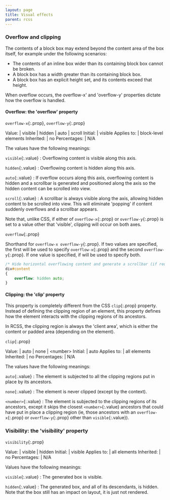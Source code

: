 ```yaml
---
layout: page
title: Visual effects
parent: rcss
---
```


### Overflow and clipping

The contents of a block box may extend beyond the content area of the box itself, for example under the following scenarios:

* The contents of an inline box wider than its containing block box cannot be broken.
* A block box has a width greater than its containing block box.
* A block box has an explicit height set, and its contents exceed that height. 

When overflow occurs, the overflow-x' and 'overflow-y' properties dictate how the overflow is handled.

#### Overflow: the 'overflow' property

`overflow-x`{:.prop}, `overflow-y`{:.prop}

Value: | visible \| hidden \| auto \| scroll
Initial: | visible
Applies to: | block-level elements
Inherited: | no
Percentages: | N/A

The values have the following meanings:

`visible`{:.value}
: Overflowing content is visible along this axis.

`hidden`{:.value}
: Overflowing content is hidden along this axis.

`auto`{:.value}
: If overflow occurs along this axis, overflowing content is hidden and a scrollbar is generated and positioned along the axis so the hidden content can be scrolled into view. 

`scroll`{:.value}
: A scrollbar is always visible along the axis, allowing hidden content to be scrolled into view. This will eliminate 'popping' if content suddenly overflows and a scrollbar appears. 

Note that, unlike CSS, if either of `overflow-x`{:.prop} or `overflow-y`{:.prop} is set to a value other that 'visible', clipping will occur on both axes.

`overflow`{:.prop}

Shorthand for `overflow-x overflow-y`{:.prop}. If two values are specified, the first will be used to specify `overflow-x`{:.prop} and the second `overflow-y`{:.prop}. If one value is specified, if will be used to specify both.

```css
/* Hide horizontal overflowing content and generate a scrollbar (if required) along the vertical axis. */
div#content
{
	overflow: hidden auto;
}
```

#### Clipping: the 'clip' property

This property is completely different from the CSS `clip`{:.prop} property. Instead of defining the clipping region of an element, this property defines how the element interacts with the clipping regions of its ancestors.

In RCSS, the clipping region is always the 'client area', which is either the content or padded area (depending on the element).

`clip`{:.prop}

Value: | auto \| none \| \<number\>
Initial: | auto
Applies to: | all elements
Inherited: | no
Percentages: | N/A

The values have the following meanings:

`auto`{:.value}
: The element is subjected to all the clipping regions put in place by its ancestors. 

`none`{:.value}
: The element is never clipped (except by the context). 

`<number>`{:.value}
: The element is subjected to the clipping regions of its ancestors, except it skips the closest `<number>`{:.value} ancestors that could have put in place a clipping region (ie, those ancestors with an `overflow-x`{:.prop} or `overflow-y`{:.prop} other than `visible`{:.value}). 

### Visibility: the 'visibility' property

`visibility`{:.prop}

Value: | visible \| hidden
Initial: | visible
Applies to: | all elements
Inherited: | no
Percentages: | N/A

Values have the following meanings:

`visible`{:.value}
: The generated box is visible. 

`hidden`{:.value}
: The generated box, and all of its descendants, is hidden. Note that the box still has an impact on layout, it is just not rendered. 